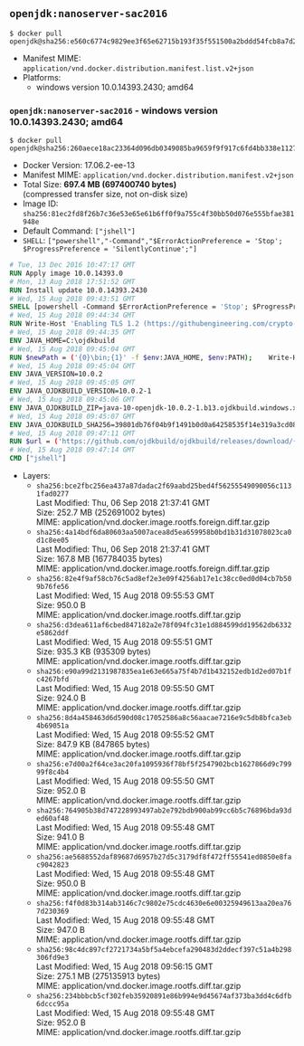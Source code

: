 ## `openjdk:nanoserver-sac2016`

```console
$ docker pull openjdk@sha256:e560c6774c9829ee3f65e62715b193f35f551500a2bddd54fcb8a7d2fc9962ed
```

-	Manifest MIME: `application/vnd.docker.distribution.manifest.list.v2+json`
-	Platforms:
	-	windows version 10.0.14393.2430; amd64

### `openjdk:nanoserver-sac2016` - windows version 10.0.14393.2430; amd64

```console
$ docker pull openjdk@sha256:260aece18ac23364d096db0349085ba9659f9f917c6fd4bb338e1127086a6828
```

-	Docker Version: 17.06.2-ee-13
-	Manifest MIME: `application/vnd.docker.distribution.manifest.v2+json`
-	Total Size: **697.4 MB (697400740 bytes)**  
	(compressed transfer size, not on-disk size)
-	Image ID: `sha256:81ec2fd8f26b7c36e53e65e61b6ff0f9a755c4f30bb50d076e555bfae381948e`
-	Default Command: `["jshell"]`
-	`SHELL`: `["powershell","-Command","$ErrorActionPreference = 'Stop'; $ProgressPreference = 'SilentlyContinue';"]`

```dockerfile
# Tue, 13 Dec 2016 10:47:17 GMT
RUN Apply image 10.0.14393.0
# Mon, 13 Aug 2018 17:51:52 GMT
RUN Install update 10.0.14393.2430
# Wed, 15 Aug 2018 09:43:51 GMT
SHELL [powershell -Command $ErrorActionPreference = 'Stop'; $ProgressPreference = 'SilentlyContinue';]
# Wed, 15 Aug 2018 09:44:34 GMT
RUN Write-Host 'Enabling TLS 1.2 (https://githubengineering.com/crypto-removal-notice/) ...'; 	$tls12RegBase = 'HKLM:\\SYSTEM\CurrentControlSet\Control\SecurityProviders\SCHANNEL\Protocols\TLS 1.2'; 	if (Test-Path $tls12RegBase) { throw ('"{0}" already exists!' -f $tls12RegBase) }; 	New-Item -Path ('{0}/Client' -f $tls12RegBase) -Force; 	New-Item -Path ('{0}/Server' -f $tls12RegBase) -Force; 	New-ItemProperty -Path ('{0}/Client' -f $tls12RegBase) -Name 'DisabledByDefault' -PropertyType DWORD -Value 0 -Force; 	New-ItemProperty -Path ('{0}/Client' -f $tls12RegBase) -Name 'Enabled' -PropertyType DWORD -Value 1 -Force; 	New-ItemProperty -Path ('{0}/Server' -f $tls12RegBase) -Name 'DisabledByDefault' -PropertyType DWORD -Value 0 -Force; 	New-ItemProperty -Path ('{0}/Server' -f $tls12RegBase) -Name 'Enabled' -PropertyType DWORD -Value 1 -Force
# Wed, 15 Aug 2018 09:44:35 GMT
ENV JAVA_HOME=C:\ojdkbuild
# Wed, 15 Aug 2018 09:45:04 GMT
RUN $newPath = ('{0}\bin;{1}' -f $env:JAVA_HOME, $env:PATH); 	Write-Host ('Updating PATH: {0}' -f $newPath); 	setx /M PATH $newPath;
# Wed, 15 Aug 2018 09:45:04 GMT
ENV JAVA_VERSION=10.0.2
# Wed, 15 Aug 2018 09:45:05 GMT
ENV JAVA_OJDKBUILD_VERSION=10.0.2-1
# Wed, 15 Aug 2018 09:45:06 GMT
ENV JAVA_OJDKBUILD_ZIP=java-10-openjdk-10.0.2-1.b13.ojdkbuild.windows.x86_64.zip
# Wed, 15 Aug 2018 09:45:07 GMT
ENV JAVA_OJDKBUILD_SHA256=39801db76f04b9f1491b0d0a64258535f14e319a3cd08d3e161b18a6af7a842d
# Wed, 15 Aug 2018 09:47:11 GMT
RUN $url = ('https://github.com/ojdkbuild/ojdkbuild/releases/download/{0}/{1}' -f $env:JAVA_OJDKBUILD_VERSION, $env:JAVA_OJDKBUILD_ZIP); 	Write-Host ('Downloading {0} ...' -f $url); 	Invoke-WebRequest -Uri $url -OutFile 'ojdkbuild.zip'; 	Write-Host ('Verifying sha256 ({0}) ...' -f $env:JAVA_OJDKBUILD_SHA256); 	if ((Get-FileHash ojdkbuild.zip -Algorithm sha256).Hash -ne $env:JAVA_OJDKBUILD_SHA256) { 		Write-Host 'FAILED!'; 		exit 1; 	}; 		Write-Host 'Expanding ...'; 	Expand-Archive ojdkbuild.zip -DestinationPath C:\; 		Write-Host 'Renaming ...'; 	Move-Item 		-Path ('C:\{0}' -f ($env:JAVA_OJDKBUILD_ZIP -Replace '.zip$', '')) 		-Destination $env:JAVA_HOME 	; 		Write-Host 'Verifying install ...'; 	Write-Host '  java -version'; java -version; 	Write-Host '  javac -version'; javac -version; 		Write-Host 'Removing ...'; 	Remove-Item ojdkbuild.zip -Force; 		Write-Host 'Complete.';
# Wed, 15 Aug 2018 09:47:14 GMT
CMD ["jshell"]
```

-	Layers:
	-	`sha256:bce2fbc256ea437a87dadac2f69aabd25bed4f56255549090056c1131fad0277`  
		Last Modified: Thu, 06 Sep 2018 21:37:41 GMT  
		Size: 252.7 MB (252691002 bytes)  
		MIME: application/vnd.docker.image.rootfs.foreign.diff.tar.gzip
	-	`sha256:4a14bdf6da80603aa5007acea8d5ea659958b0bd1b31d31078023ca0d1c8ee05`  
		Last Modified: Thu, 06 Sep 2018 21:37:41 GMT  
		Size: 167.8 MB (167784035 bytes)  
		MIME: application/vnd.docker.image.rootfs.foreign.diff.tar.gzip
	-	`sha256:82e4f9af58cb76c5ad8ef2e3e09f4256ab17e1c38cc0ed0d04cb7b509b76fe56`  
		Last Modified: Wed, 15 Aug 2018 09:55:53 GMT  
		Size: 950.0 B  
		MIME: application/vnd.docker.image.rootfs.diff.tar.gzip
	-	`sha256:d3dea611af6cbed847182a2e78f094fc31e1d884599dd19562db6332e5862ddf`  
		Last Modified: Wed, 15 Aug 2018 09:55:51 GMT  
		Size: 935.3 KB (935309 bytes)  
		MIME: application/vnd.docker.image.rootfs.diff.tar.gzip
	-	`sha256:e90a99d2131987835ea1e63e665a75f4b7d1b432152edb1d2ed07b1fc4267bfd`  
		Last Modified: Wed, 15 Aug 2018 09:55:50 GMT  
		Size: 924.0 B  
		MIME: application/vnd.docker.image.rootfs.diff.tar.gzip
	-	`sha256:8d4a458463d6d590d08c17052586a8c56aacae7216e9c5db8bfca3eb4b69051a`  
		Last Modified: Wed, 15 Aug 2018 09:55:52 GMT  
		Size: 847.9 KB (847865 bytes)  
		MIME: application/vnd.docker.image.rootfs.diff.tar.gzip
	-	`sha256:e7d00a2f64ce3ac20fa1095936f78bf5f2547902bcb1627866d9c79999f8c4b4`  
		Last Modified: Wed, 15 Aug 2018 09:55:50 GMT  
		Size: 952.0 B  
		MIME: application/vnd.docker.image.rootfs.diff.tar.gzip
	-	`sha256:764905b38d747228993497ab2e792bdb900ab99cc6b5c76896bda93ded60af48`  
		Last Modified: Wed, 15 Aug 2018 09:55:48 GMT  
		Size: 941.0 B  
		MIME: application/vnd.docker.image.rootfs.diff.tar.gzip
	-	`sha256:ae5688552daf89687d6957b27d5c3179df8f472ff55541ed0850e8fac9042823`  
		Last Modified: Wed, 15 Aug 2018 09:55:48 GMT  
		Size: 950.0 B  
		MIME: application/vnd.docker.image.rootfs.diff.tar.gzip
	-	`sha256:f4f0d83b314ab3146c7c9802e75cdc4630e6e00325949613aa20ea767d230369`  
		Last Modified: Wed, 15 Aug 2018 09:55:48 GMT  
		Size: 947.0 B  
		MIME: application/vnd.docker.image.rootfs.diff.tar.gzip
	-	`sha256:98c4dc897cf2721734a5bf5a4ebcefa290483d2ddecf397c51a4b298306fd9e3`  
		Last Modified: Wed, 15 Aug 2018 09:56:15 GMT  
		Size: 275.1 MB (275135913 bytes)  
		MIME: application/vnd.docker.image.rootfs.diff.tar.gzip
	-	`sha256:234bbbcb5cf302feb35920891e86b994e9d45674af373ba3dd4c6dfb6dccc95a`  
		Last Modified: Wed, 15 Aug 2018 09:55:48 GMT  
		Size: 952.0 B  
		MIME: application/vnd.docker.image.rootfs.diff.tar.gzip
